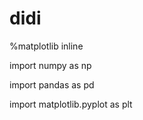 # didi

%matplotlib inline

import numpy as np

import pandas as pd

import matplotlib.pyplot as plt
